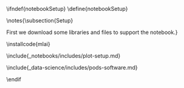 \ifndef{notebookSetup}
\define{notebookSetup}

\notes{\subsection{Setup}

First we download some libraries and files to support the notebook.}

\installcode{mlai}

\include{_notebooks/includes/plot-setup.md}

\include{_data-science/includes/pods-software.md}

\endif
